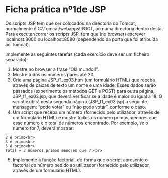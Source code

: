 # Ficha prática nº1de JSP

Os scripts JSP tem que ser colocados na directoria do Tomcat, normalmente é C:\Tomcat\webapps\ROOT\, ou numa directoria dentro desta. 
Para executar/correr os scripts JSP, tem que (no browser) escrever localhost:8000 ou localhost:8080 (dependendo da porta que foi atribuída ao Tomcat).

Implemente as seguintes tarefas (cada exercício deve ser um ficheiro separado):
  1. Mostre no browser a frase “Olá mundo!!”.
  2. Mostre todos os números pares até 20.
  3. Crie uma página JSP_f1_ex03.htm (um formulário HTML) que receba através de caixas de texto um nome e uma idade. Esses dados serão passados (experimente os métodos GET e POST) para outra página, JSP_f1_ex03.jsp, que deverá verificar se a idade é maior ou igual a 18. O script exibirá nesta segunda página (JSP_f1_ex03.jsp) a seguinte mensagem: <nome> “pode votar” ou <nome> “não pode votar”, conforme o caso.
  4. Um script que receba um número (fornecido pelo utilizador, através de um formulário HTML) e mostre todos os número primos menores que esse número e o total de números encontrado. Por exemplo, se o número for 7, deverá mostrar:<br>
  
    2 é primo<br>
    3 é primo<br>
    5 é primo<br>
    Total = 3 números primos menores que 7.<br>
    
5. Implemente a função factorial, de forma que o script apresente o factorial do número pedido ao utilizador (fornecido pelo utilizador, através de um formulário HTML).
